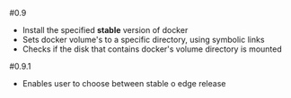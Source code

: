 #0.9
* Install the specified **stable** version of docker
* Sets docker volume's to a specific directory, using symbolic links
* Checks if the disk that contains docker's volume directory is mounted

#0.9.1
* Enables user to choose between stable o edge release
